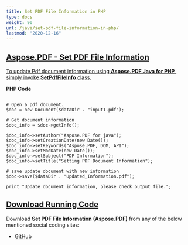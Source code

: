 ```yaml
---
title: Set PDF File Information in PHP
type: docs
weight: 90
url: /java/set-pdf-file-information-in-php/
lastmod: "2020-12-16"
---
```


## <ins>**Aspose.PDF - Set PDF File Information**
<ins>To update Pdf document information using **Aspose.PDF Java for PHP**, simply invoke **SetPdfFileInfo** class.

**PHP Code**
```

# Open a pdf document.
$doc = new Document($dataDir . "input1.pdf");

# Get document information
$doc_info = $doc->getInfo();

$doc_info->setAuthor("Aspose.PDF for java");
$doc_info->setCreationDate(new Date());
$doc_info->setKeywords("Aspose.PDF, DOM, API");
$doc_info->setModDate(new Date());
$doc_info->setSubject("PDF Information");
$doc_info->setTitle("Setting PDF Document Information");

# save update document with new information
$doc->save($dataDir . "Updated_Information.pdf");

print "Update document information, please check output file.";

```

## <ins>**Download Running Code**
Download **Set PDF File Information (Aspose.PDF)** from any of the below mentioned social coding sites:

- [GitHub](https://github.com/aspose-pdf/Aspose.PDF-for-Java/blob/master/Plugins/Aspose_Pdf_Java_for_PHP/src/Aspose/Pdf/WorkingWithDocumentObject/SetPdfFileInfo.php)
